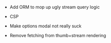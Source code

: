 * Add ORM to mop up ugly stream query logic
* CSP
* Make options modal not really suck

* Remove fetching from thumb+stream rendering
